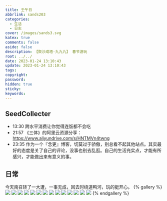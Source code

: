 ```yaml
---
title: 壬午日
abbrlink: sands203
categories:
  - 生活
  - 日志
cover: /images/sands3.svg
katex: true
comments: false
aside: false
description: 【聚沙成塔·九九九】 春节游玩
root: ../../
date: 2023-01-24 13:10:43
update: 2023-01-24 13:10:43
tags:
copyright:
password:
hidden: true
sticky:
keywords:
---
```


## SeedCollecter
- 13:30 跨水平消费让你觉得连饭都不会吃
- 21:57 《三体》的阿里云资源分享：https://www.aliyundrive.com/s/HNTMVn4twng
- 23:35 作为一个『念更』博客，切莫过于骄傲，别总看不起其他站点。其实最好的态度是关了自己的评论，没事也别去乱逛。自己的生活充实点，才能有所感兴，才能做出来有意义的事。


## 日常
今天南召转了一大遭，一事无成，回去时绕道鸭河，玩的挺开心。
{% gallery %}
<img src="https://img.500px.me/photo/dff7efb584b12a50d685e413b053d3302/14d622b38b104a2eb83fb3c09d1d32a3.jpg!p5"  referrerPolicy="no-referrer" />
<img src="https://img.500px.me/photo/dff7efb584b12a50d685e413b053d3302/9d6662bc13cd4ee1afffb55c3beb6638.jpg!p5"  referrerPolicy="no-referrer" />
<img src="https://img.500px.me/photo/dff7efb584b12a50d685e413b053d3302/da594ca3491749888804326fb5d0109f.jpg!p5"  referrerPolicy="no-referrer" />
<img src="https://img.500px.me/photo/dff7efb584b12a50d685e413b053d3302/71c64c376e08496496b3f627f1fb61e7.jpg!p5"  referrerPolicy="no-referrer" />
<img src="https://img.500px.me/photo/dff7efb584b12a50d685e413b053d3302/0a83e8e67d794f1ea56f16d9e1d425dc.jpg!p5"  referrerPolicy="no-referrer" />
<img src="https://img.500px.me/photo/dff7efb584b12a50d685e413b053d3302/cc8fba1e04164c05a37051d9ba4bd592.jpg!p5"  referrerPolicy="no-referrer" />
<img src="https://img.500px.me/photo/dff7efb584b12a50d685e413b053d3302/bcdfb36fa25c46d3abfedba8866339a7.jpg!p5"  referrerPolicy="no-referrer" />
<img src="https://img.500px.me/photo/dff7efb584b12a50d685e413b053d3302/fe36459a3e444cf7b551d2b21ec90505.jpg!p5"  referrerPolicy="no-referrer" />
<img src="https://img.500px.me/photo/dff7efb584b12a50d685e413b053d3302/4ed454005f4b4b82a140fbeb152d443d.jpg!p5"  referrerPolicy="no-referrer" />
<img src="https://img.500px.me/photo/dff7efb584b12a50d685e413b053d3302/6c96264e91b74afc9ca80882c36c647f.jpg!p5"  referrerPolicy="no-referrer" />
<img src="https://img.500px.me/photo/dff7efb584b12a50d685e413b053d3302/4c235ffffb9c4e5dae427e40a6d9788f.jpg!p5"  referrerPolicy="no-referrer" />
<img src="https://img.500px.me/photo/dff7efb584b12a50d685e413b053d3302/45bb1b5005d04bf086abc6bd022c49e4.jpg!p5"  referrerPolicy="no-referrer" />
<img src="https://img.500px.me/photo/dff7efb584b12a50d685e413b053d3302/e41a7675c3a444f5a525668752802cb6.jpg!p5"  referrerPolicy="no-referrer" />
<img src="https://img.500px.me/photo/dff7efb584b12a50d685e413b053d3302/5fde1962e6494162972170ee412b02be.jpg!p5"  referrerPolicy="no-referrer" />
{% endgallery %}

